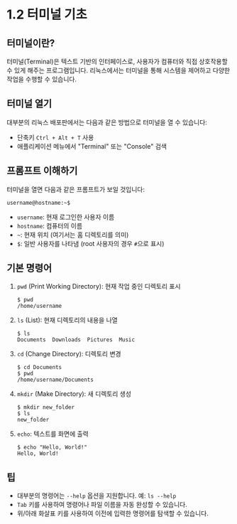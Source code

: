# 1.2 터미널 기초

## 터미널이란?

터미널(Terminal)은 텍스트 기반의 인터페이스로, 사용자가 컴퓨터와 직접 상호작용할 수 있게 해주는 프로그램입니다. 리눅스에서는 터미널을 통해 시스템을 제어하고 다양한 작업을 수행할 수 있습니다.

## 터미널 열기

대부분의 리눅스 배포판에서는 다음과 같은 방법으로 터미널을 열 수 있습니다:
- 단축키 `Ctrl + Alt + T` 사용
- 애플리케이션 메뉴에서 "Terminal" 또는 "Console" 검색

## 프롬프트 이해하기

터미널을 열면 다음과 같은 프롬프트가 보일 것입니다:

```
username@hostname:~$
```

- `username`: 현재 로그인한 사용자 이름
- `hostname`: 컴퓨터의 이름
- `~`: 현재 위치 (여기서는 홈 디렉토리를 의미)
- `$`: 일반 사용자를 나타냄 (root 사용자의 경우 `#`으로 표시)

## 기본 명령어

1. `pwd` (Print Working Directory): 현재 작업 중인 디렉토리 표시
   ```
   $ pwd
   /home/username
   ```

2. `ls` (List): 현재 디렉토리의 내용을 나열
   ```
   $ ls
   Documents  Downloads  Pictures  Music
   ```

3. `cd` (Change Directory): 디렉토리 변경
   ```
   $ cd Documents
   $ pwd
   /home/username/Documents
   ```

4. `mkdir` (Make Directory): 새 디렉토리 생성
   ```
   $ mkdir new_folder
   $ ls
   new_folder
   ```

5. `echo`: 텍스트를 화면에 출력
   ```
   $ echo "Hello, World!"
   Hello, World!
   ```

## 팁
- 대부분의 명령어는 `--help` 옵션을 지원합니다. 예: `ls --help`
- `Tab` 키를 사용하여 명령어나 파일 이름을 자동 완성할 수 있습니다.
- 위/아래 화살표 키를 사용하여 이전에 입력한 명령어를 탐색할 수 있습니다.
